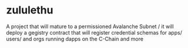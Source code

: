 # zululethu
A project that will mature to a permissioned  Avalanche Subnet / it will deploy a gegistry contract that will register credential schemas for apps/ users/ and orgs running dapps on the C-Chain and more 
